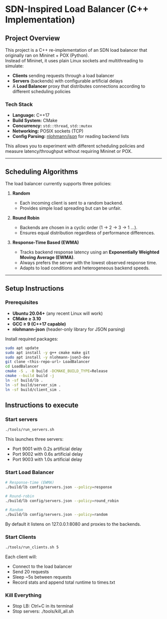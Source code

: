 # SDN-Inspired Load Balancer (C++ Implementation)

## Project Overview
This project is a C++ re-implementation of an SDN load balancer that originally ran on Mininet + POX (Python).  
Instead of Mininet, it uses plain Linux sockets and multithreading to simulate:
- **Clients** sending requests through a load balancer
- **Servers** (backends) with configurable artificial delays
- A **Load Balancer** proxy that distributes connections according to different scheduling policies

### Tech Stack
- **Language:** C++17
- **Build System:** CMake
- **Concurrency:** `std::thread`, `std::mutex`
- **Networking:** POSIX sockets (TCP)
- **Config Parsing:** [nlohmann/json](https://github.com/nlohmann/json) for reading backend lists

This allows you to experiment with different scheduling policies and measure latency/throughput without requiring Mininet or POX.

---

## Scheduling Algorithms
The load balancer currently supports three policies:

1. **Random**
   - Each incoming client is sent to a random backend.
   - Provides simple load spreading but can be unfair.

2. **Round Robin**
   - Backends are chosen in a cyclic order (1 → 2 → 3 → 1 …).
   - Ensures equal distribution regardless of performance differences.

3. **Response-Time Based (EWMA)**
   - Tracks backend response latency using an **Exponentially Weighted Moving Average (EWMA)**.
   - Always prefers the server with the lowest observed response time.
   - Adapts to load conditions and heterogeneous backend speeds.

---

## Setup Instructions

### Prerequisites
- **Ubuntu 20.04+** (any recent Linux will work)
- **CMake ≥ 3.10**
- **GCC ≥ 9 (C++17 capable)**
- **nlohmann-json** (header-only library for JSON parsing)

Install required packages:
```bash
sudo apt update
sudo apt install -y g++ cmake make git
sudo apt install -y nlohmann-json3-dev   
git clone <this-repo-url> LoadBalancer
cd LoadBalancer
cmake -S . -B build -DCMAKE_BUILD_TYPE=Release
cmake --build build -j
ln -sf build/lb .
ln -sf build/server_sim .
ln -sf build/client_sim .
```

## Instructions to execute
### Start servers
```bash
./tools/run_servers.sh
```
This launches three servers:
- Port 9001 with 0.2s artificial delay
- Port 9002 with 0.6s artificial delay
- Port 9003 with 1.0s artificial delay

### Start Load Balancer
```bash
# Response-time (EWMA)
./build/lb config/servers.json --policy=response

# Round-robin
./build/lb config/servers.json --policy=round_robin

# Random
./build/lb config/servers.json --policy=random
```
By default it listens on 127.0.0.1:8080 and proxies to the backends.

### Start Clients
```bash
./tools/run_clients.sh 5
```
Each client will:
- Connect to the load balancer
- Send 20 requests
- Sleep ~5s between requests
- Record stats and append total runtime to times.txt

### Kill Everything
- Stop LB: Ctrl+C in its terminal
- Stop servers: ./tools/kill_all.sh
